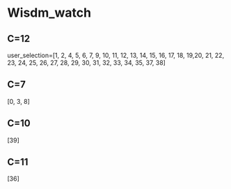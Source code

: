 # Wisdm_watch

## C=12
user_selection=[1, 2, 4, 5, 6, 7, 9, 10, 11, 12, 13, 14, 15, 16, 17, 18, 19,20, 21, 22, 23, 24, 25, 26, 27, 28, 29, 30, 31, 32, 33, 34, 35, 37, 38]
## C=7 
[0, 3, 8]
## C=10 
[39]
## C=11 
[36]